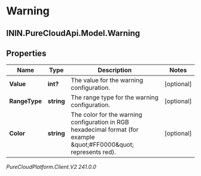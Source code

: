 # Warning

## ININ.PureCloudApi.Model.Warning

## Properties

|Name | Type | Description | Notes|
|------------ | ------------- | ------------- | -------------|
| **Value** | **int?** | The value for the warning configuration. | [optional] |
| **RangeType** | **string** | The range type for the warning configuration. | [optional] |
| **Color** | **string** | The color for the warning configuration in RGB hexadecimal format (for example \&quot;#FF0000\&quot; represents red). | [optional] |



_PureCloudPlatform.Client.V2 241.0.0_
